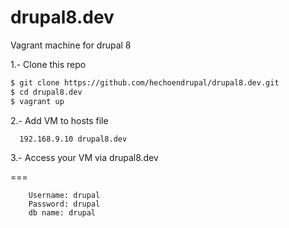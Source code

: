 drupal8.dev
===========

Vagrant machine for drupal 8

1.- Clone this repo
```bash
$ git clone https://github.com/hechoendrupal/drupal8.dev.git
$ cd drupal8.dev
$ vagrant up

```

2.- Add VM to hosts file
```bash
  192.168.9.10 drupal8.dev

```

3.- Access your VM via drupal8.dev


===


        Username: drupal
        Password: drupal
        db name: drupal
